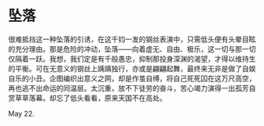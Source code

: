# **坠落** 

很难抵挡这一种坠落的引诱，在这千钧一发的钢丝表演中，只需低头便有头晕目眩的充分理由。那是危险的冲动，坠落——向着虚无、自由、极乐，这一切与那一切仅隔着一跃。我想，我们定是有千般愚忠，抑制那投身深渊的渴望，才得以维持生的平衡。可在无意义的钢丝上踽踽独行，亦或是翩翩起舞，最终来无非是做了自娱自乐的小丑。企图编织出意义之网，却是作茧自缚，将自己死死囚在这万尺高空，再也逃不出命运的同温层。太沉重，放不下徒劳的奋斗，苦心竭力演得一出孤芳自赏草草落幕。却忘了低头看看，原来天国不在高处。



May 22.